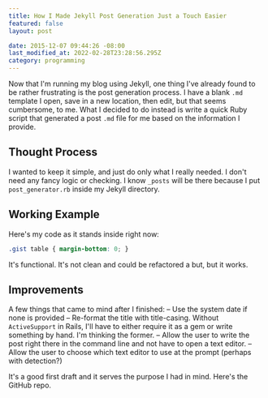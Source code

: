 ```yaml
---
title: How I Made Jekyll Post Generation Just a Touch Easier
featured: false
layout: post

date: 2015-12-07 09:44:26 -08:00
last_modified_at: 2022-02-28T23:28:56.295Z
category: programming
---
```


Now that I'm running my blog using Jekyll, one thing I've already found to be rather frustrating is the post generation process. I have a blank `.md` template I open, save in a new location, then edit, but that seems cumbersome, to me. What I decided to do instead is write a quick Ruby script that generated a post `.md` file for me based on the information I provide.

## Thought Process

I wanted to keep it simple, and just do only what I really needed. I don't need any fancy logic or checking. I know `_posts` will be there because I put `post_generator.rb` inside my Jekyll directory.

## Working Example

Here's my code as it stands inside right now:

```css
.gist table { margin-bottom: 0; }
```

It's functional. It's not clean and could be refactored a but, but it works.

## Improvements

A few things that came to mind after I finished: – Use the system date if none is provided – Re-format the title with title-casing. Without `ActiveSupport` in Rails, I'll have to either require it as a gem or write something by hand. I'm thinking the former. – Allow the user to write the post right there in the command line and not have to open a text editor. – Allow the user to choose which text editor to use at the prompt (perhaps with detection?)

It's a good first draft and it serves the purpose I had in mind. Here's the GitHub repo.

